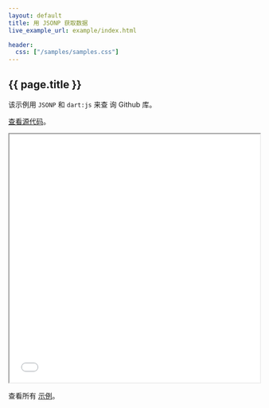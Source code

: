 ```yaml
---
layout: default
title: 用 JSONP 获取数据
live_example_url: example/index.html

header:
  css: ["/samples/samples.css"]
---
```


## {{ page.title }}

该示例用 `JSONP` 和 `dart:js` 来查
询 Github 库。

[查看源代码](https://code.google.com/p/dart/source/browse/#svn%2Fbranches%2Fbleeding_edge%2Fdart%2Fsamples%2Fjsonp)。

<iframe class="running-app-frame"
        style="height:500px;width:100%;"
        src="{{page.live_example_url}}">
</iframe>

查看所有 [示例](/samples/)。

